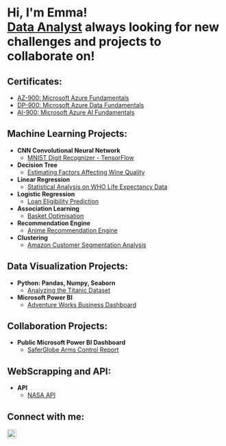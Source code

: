 <h1>Hi, I'm Emma! <br/><a href="https://fi.linkedin.com/in/emmanikkila">Data Analyst</a> always looking for new challenges and projects to collaborate on!</h1>


<h2> Certificates: </h2>

- [AZ-900: Microsoft Azure Fundamentals](https://www.credly.com/badges/3a0ce5aa-5a9c-43fe-8048-a8f0652c6f31/public_url)
- [DP-900: Microsoft Azure Data Fundamentals](https://www.credly.com/badges/ffbc9ae4-a8b7-4555-9177-e1b1e022bc64/public_url)
- [AI-900: Microsoft Azure AI Fundamentals](https://www.credly.com/badges/f516cd85-ba83-4670-9a9a-4f3751f6c665/public_url)


<h2> Machine Learning Projects:</h2>

- <b>CNN Convolutional Neural Network</b>
  - [MNIST Digit Recognizer - TensorFlow](https://github.com/emmanikkila/digit-recognizer)
- <b>Decision Tree</b>
  - [Estimating Factors Affecting Wine Quality](https://github.com/emmanikkila/wine-quality-fi)
- <b>Linear Regression</b>
  - [Statistical Analysis on WHO Life Expectancy Data](https://github.com/emmanikkila/linear-regression)
- <b>Logistic Regression</b>
  - [Loan Eligibility Prediction](https://github.com/emmanikkila/Logistic-Regression)
- <b>Association Learning</b>
  - [Basket Optimisation](https://github.com/emmanikkila/association-learning)
- <b>Recommendation Engine</b>
  - [Anime Recommendation Engine](https://github.com/emmanikkila/recommendation-engine)
- <b>Clustering</b>
  - [Amazon Customer Segmentation Analysis](https://github.com/emmanikkila/amazon-clustering)


<h2> Data Visualization Projects:</h2>

- <b>Python: Pandas, Numpy, Seaborn</b>
  - [Analyzing the Titanic Dataset](https://github.com/emmanikkila/titanic-fi)
- <b>Microsoft Power BI</b>
  - [Adventure Works Business Dashboard](https://github.com/emmanikkila/adventure-works) 


<h2> Collaboration Projects:</h2>

- <b>Public Microsoft Power BI Dashboard</b>
  - [SaferGlobe Arms Control Report](https://github.com/emmanikkila/saferglobe-armscontrol)

    
<h2> WebScrapping and API:</h2>

- <b>API</b>
  - [NASA API](https://github.com/emmanikkila/NASA-API)

<h2> Connect with me:</h2>

[<img align="left" alt="JoshMadakor | LinkedIn" width="22px" src="https://cdn.jsdelivr.net/npm/simple-icons@v3/icons/linkedin.svg" />][linkedin]


[linkedin]: https://www.linkedin.com/in/emmanikkila/

